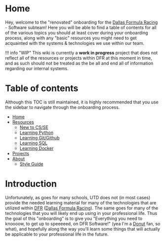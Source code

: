 # Home

Hey, welcome to the "renovated" onboarding for the [Dallas Formula Racing](https://dallasformularacing.com/) - Software subteam! Here you will be able to find a table of contents for all of the various topics you should at least cover during your onboarding process, along with any "basic" resources you might need to get acquainted with the systems & technologies we use within our team.

!!! info "WIP" 
    This wiki is currently a **work in progress** project that does not reflect all of the resources or projects within DFR at this moment in time, and as such should not be treated as the be all and end all of information regarding our internal systems.


# Table of contents

Although this TOC is still maintained, it is highly recommended that you use the sidebar to navigate through the onboarding process.

* [Home](index.md)
* [Resources](resources/resources.md)
    * [New to CS/SE](resources/new-to-CS-or-SE.md) 
    * [Learning Python](resources/learning-Python.md)
    * [Learning Git/Github](resources/learning-Git.md)
    * [Learning SQL](resources/learning-SQL.md)
    * [Learning Docker](resources/learning-Docker.md)
* [Projects](projects/projects.md)
* [About](about/about.md)
    * [Style Guide](about/style-guide.md)


# Introduction

Unfortunately, as goes for many schools, UTD does not (in most cases) provide the needed learning material for many of the technologies that are utilized within [DFR](https://dallasformularacing.com/) ([Dallas Formula Racing](https://dallasformularacing.com/)). The same goes for many of the technologies that you will likely end up using in your professional life. Thus the goal of this "onboarding" is to give you "Everything you need to knoooow, to get up to speeeeed, on DFR Software!" (yea I'm a [Donut](https://donut.media/) fan, so what), and hopefully along the way you'll learn some things that will actually be applicable to your professional life in the future.